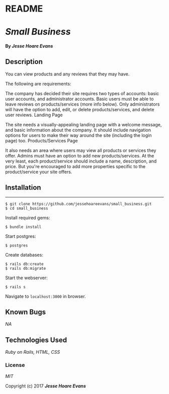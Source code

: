 # README

# _Small Business_

#### By _**Jesse Hoare Evans**_

## Description

You can view products and any reviews that they may have.

The following are requirements:

The company has decided their site requires two types of accounts: basic user accounts, and administrator accounts.
Basic users must be able to leave reviews on products/services (more info below).
Only administrators will have the option to add, edit, or delete products/services, and delete user reviews.
Landing Page

The site needs a visually-appealing landing page with a welcome message, and basic information about the company.
It should include navigation options for users to make their way around the site (including the login page) too.
Products/Services Page

It also needs an area where users may view all products or services they offer.
Admins must have an option to add new products/services.
At the very least, each product/service should include a name, description, and price. But you're encouraged to add more properties specific to the product/service your site offers.
## Installation
------------

```
$ git clone https://github.com/jessehoareevans/small_business.git
$ cd small_business
```

Install required gems:
```
$ bundle install
```

Start postgres:
```
$ postgres
```

Create databases:
```
$ rails db:create
$ rails db:migrate
```

Start the webserver:
```
$ rails s
```

Navigate to `localhost:3000` in browser.


## Known Bugs

_NA_

## Technologies Used

_Ruby on Rails, HTML, CSS_

### License

*MIT*

Copyright (c) 2017 **_Jesse Hoare Evans_**
